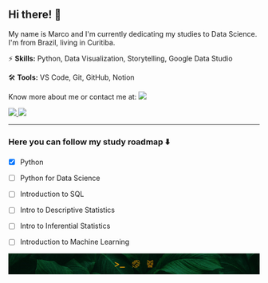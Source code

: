 ## Hi there! 🍃

My name is Marco and I'm currently dedicating my studies to Data Science. I'm from Brazil, living in Curitiba.

⚡ __Skills:__ Python, Data Visualization, Storytelling, Google Data Studio

🛠️ __Tools:__ VS Code, Git, GitHub, Notion

Know more about me or contact me at:
<a href="https://www.linkedin.com/in/marconasg/" alt="LinkedIn">
    <img src="https://img.shields.io/badge/-Linkedin-01402E?style=for-the-badge&logo=LinkedIn&logoColor=FFFFFF&link=https://www.linkedin.com/in/marconasg/"/>
</a>

<a href="https://www.instagram.com/marconasg/" alt="Instagram">
    <img src="https://img.shields.io/badge/-Instagram-01402E?style=for-the-badge&logo=Instagram&logoColor=FFFFFF&link=https://www.instagram.com/marconasg"/>
</a>

<a href="mailto:marko.nasg@gmail.com" alt="Gmail">
    <img src="https://img.shields.io/badge/-Gmail-01402E?style=for-the-badge&logo=Gmail&logoColor=FFFFFF&link=mailto:marko.nasg@gmail.com"/>
</a>

---

### Here you can follow my study roadmap ⬇️
- [x] Python
- [ ] Python for Data Science
- [ ] Introduction to SQL
- [ ] Intro to Descriptive Statistics
- [ ] Intro to Inferential Statistics
- [ ] Introduction to Machine Learning


![](assets/profile-bottom.jpg)